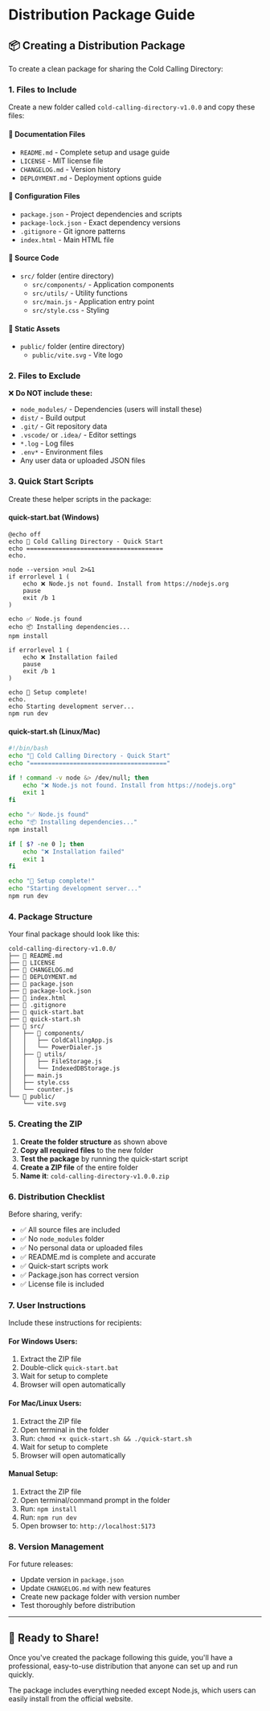 # Distribution Package Guide

## 📦 Creating a Distribution Package

To create a clean package for sharing the Cold Calling Directory:

### 1. **Files to Include**

Create a new folder called `cold-calling-directory-v1.0.0` and copy these files:

#### **📄 Documentation Files**
- `README.md` - Complete setup and usage guide
- `LICENSE` - MIT license file
- `CHANGELOG.md` - Version history
- `DEPLOYMENT.md` - Deployment options guide

#### **📄 Configuration Files**
- `package.json` - Project dependencies and scripts
- `package-lock.json` - Exact dependency versions
- `.gitignore` - Git ignore patterns
- `index.html` - Main HTML file

#### **📁 Source Code**
- `src/` folder (entire directory)
  - `src/components/` - Application components
  - `src/utils/` - Utility functions
  - `src/main.js` - Application entry point
  - `src/style.css` - Styling

#### **📁 Static Assets**
- `public/` folder (entire directory)
  - `public/vite.svg` - Vite logo

### 2. **Files to Exclude**

❌ **Do NOT include these:**
- `node_modules/` - Dependencies (users will install these)
- `dist/` - Build output
- `.git/` - Git repository data
- `.vscode/` or `.idea/` - Editor settings
- `*.log` - Log files
- `.env*` - Environment files
- Any user data or uploaded JSON files

### 3. **Quick Start Scripts**

Create these helper scripts in the package:

#### **quick-start.bat** (Windows)
```batch
@echo off
echo 🚀 Cold Calling Directory - Quick Start
echo ======================================
echo.

node --version >nul 2>&1
if errorlevel 1 (
    echo ❌ Node.js not found. Install from https://nodejs.org
    pause
    exit /b 1
)

echo ✅ Node.js found
echo 📦 Installing dependencies...
npm install

if errorlevel 1 (
    echo ❌ Installation failed
    pause
    exit /b 1
)

echo 🎉 Setup complete!
echo.
echo Starting development server...
npm run dev
```

#### **quick-start.sh** (Linux/Mac)
```bash
#!/bin/bash
echo "🚀 Cold Calling Directory - Quick Start"
echo "======================================"

if ! command -v node &> /dev/null; then
    echo "❌ Node.js not found. Install from https://nodejs.org"
    exit 1
fi

echo "✅ Node.js found"
echo "📦 Installing dependencies..."
npm install

if [ $? -ne 0 ]; then
    echo "❌ Installation failed"
    exit 1
fi

echo "🎉 Setup complete!"
echo "Starting development server..."
npm run dev
```

### 4. **Package Structure**

Your final package should look like this:

```
cold-calling-directory-v1.0.0/
├── 📄 README.md
├── 📄 LICENSE
├── 📄 CHANGELOG.md
├── 📄 DEPLOYMENT.md
├── 📄 package.json
├── 📄 package-lock.json
├── 📄 index.html
├── 📄 .gitignore
├── 🚀 quick-start.bat
├── 🚀 quick-start.sh
├── 📁 src/
│   ├── 📁 components/
│   │   ├── ColdCallingApp.js
│   │   └── PowerDialer.js
│   ├── 📁 utils/
│   │   ├── FileStorage.js
│   │   └── IndexedDBStorage.js
│   ├── main.js
│   ├── style.css
│   └── counter.js
└── 📁 public/
    └── vite.svg
```

### 5. **Creating the ZIP**

1. **Create the folder structure** as shown above
2. **Copy all required files** to the new folder
3. **Test the package** by running the quick-start script
4. **Create a ZIP file** of the entire folder
5. **Name it**: `cold-calling-directory-v1.0.0.zip`

### 6. **Distribution Checklist**

Before sharing, verify:

- ✅ All source files are included
- ✅ No `node_modules` folder
- ✅ No personal data or uploaded files
- ✅ README.md is complete and accurate
- ✅ Quick-start scripts work
- ✅ Package.json has correct version
- ✅ License file is included

### 7. **User Instructions**

Include these instructions for recipients:

#### **For Windows Users:**
1. Extract the ZIP file
2. Double-click `quick-start.bat`
3. Wait for setup to complete
4. Browser will open automatically

#### **For Mac/Linux Users:**
1. Extract the ZIP file
2. Open terminal in the folder
3. Run: `chmod +x quick-start.sh && ./quick-start.sh`
4. Wait for setup to complete
5. Browser will open automatically

#### **Manual Setup:**
1. Extract the ZIP file
2. Open terminal/command prompt in the folder
3. Run: `npm install`
4. Run: `npm run dev`
5. Open browser to: `http://localhost:5173`

### 8. **Version Management**

For future releases:
- Update version in `package.json`
- Update `CHANGELOG.md` with new features
- Create new package folder with version number
- Test thoroughly before distribution

---

## 🎯 Ready to Share!

Once you've created the package following this guide, you'll have a professional, easy-to-use distribution that anyone can set up and run quickly.

The package includes everything needed except Node.js, which users can easily install from the official website.
